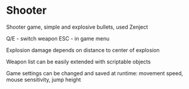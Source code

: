 # Shooter
Shooter game, simple and explosive bullets, used Zenject

Q/E - switch weapon
ESC - in game menu

Explosion damage depends on distance to center of explosion

Weapon list can be easily extended with scriptable objects

Game settings can be changed and saved at runtime: movement speed, mouse sensitivity, jump height
